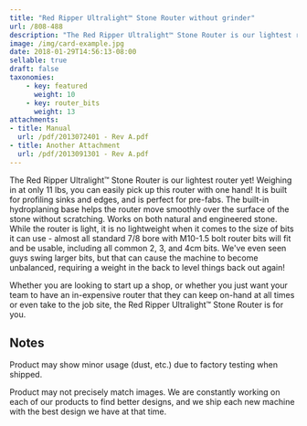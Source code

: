```yaml
---
title: "Red Ripper Ultralight™ Stone Router without grinder"
url: /808-488
description: "The Red Ripper Ultralight™ Stone Router is our lightest router yet! Weighing in at only 11 lbs, you can easily pick up this router with one hand!"
image: /img/card-example.jpg
date: 2018-01-29T14:56:13-08:00
sellable: true
draft: false
taxonomies: 
    - key: featured
      weight: 10
    - key: router_bits
      weight: 13
attachments:
- title: Manual
  url: /pdf/2013072401 - Rev A.pdf
- title: Another Attachment
  url: /pdf/2013091301 - Rev A.pdf
---
```


The Red Ripper Ultralight™ Stone Router is our lightest router yet! Weighing in at only 11 lbs, you can easily pick up this router with one hand! It is built for profiling sinks and edges, and is perfect for pre-fabs. The built-in hydroplaning base helps the router move smoothly over the surface of the stone without scratching. Works on both natural and engineered stone. While the router is light, it is no lightweight when it comes to the size of bits it can use - almost all standard 7/8 bore with M10-1.5 bolt router bits will fit and be usable, including all common 2, 3, and 4cm bits.  We've even seen guys swing larger bits, but that can cause the machine to become unbalanced, requiring a weight in the back to level things back out again!

Whether you are looking to start up a shop, or whether you just want your team to have an in-expensive router that they can keep on-hand at all times or even take to the job site, the Red Ripper Ultralight™ Stone Router is for you.

## Notes

Product may show minor usage (dust, etc.) due to factory testing when shipped.

Product may not precisely match images. We are constantly working on each of our products to find better designs, and we ship each new machine with the best design we have at that time.
